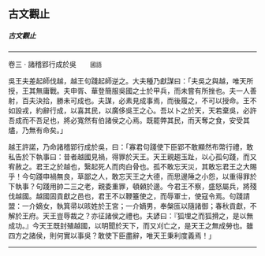 

## 古文觀止

##### 古文觀止

* * *

卷三 ‧ 諸稽郢行成於吳　　`國語`

吳王夫差起師伐越，越王句踐起師逆之。大夫種乃獻謀曰：「夫吳之與越，唯天所授，王其無庸戰。夫申胥、華登簡服吳國之士於甲兵，而未嘗有所挫也。夫一人善射，百夫決拾，勝未可成也。夫謀，必素見成事焉，而後履之，不可以授命。王不如設戎，約辭行成，以喜其民，以廣侈吳王之心。吾以卜之於天，天若棄吳，必許吾成而不吾足也，將必寬然有伯諸侯之心焉。既罷弊其民，而天奪之食，安受其燼，乃無有命矣。」

越王許諾，乃命諸稽郢行成於吳，曰：「寡君句踐使下臣郢不敢顯然布幣行禮，敢私告於下執事曰：昔者越國見禍，得罪於天王。天王親趨玉趾，以心孤句踐，而又宥赦之。君王之於越也，繄起死人而肉白骨也。孤不敢忘天災，其敢忘君王之大賜乎！今句踐申禍無良，草鄙之人，敢忘天王之大德，而思邊陲之小怨，以重得罪於下執事？句踐用帥二三之老，親委重罪，頓顙於邊。今君王不察，盛怒屬兵，將殘伐越國。越國固貢獻之邑也，君王不以鞭箠使之，而辱軍士，使寇令焉。句踐請盟：一介嫡女，執箕帚以晐姓於王宮；一介嫡男，奉槃匜以隨諸御；春秋貢獻，不解於王府。天王豈辱裁之？亦征諸侯之禮也。夫諺曰：『狐埋之而狐搰之，是以無成功。』今天王既封殖越國，以明聞於天下，而又刈亡之，是天王之無成勞也。雖四方之諸侯，則何實以事吳？敢使下臣盡辭，唯天王秉利度義焉！」

* * *

